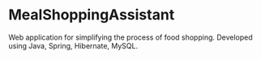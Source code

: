 # MealShoppingAssistant
Web application for simplifying the process of food shopping. Developed using Java, Spring, Hibernate, MySQL.
